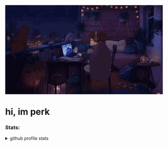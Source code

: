 <img align="center" src="https://github.com/knownsrc/knownsrc/blob/main/imgs/lofi.gif">

# hi, im perk

### Stats:

<details>
<summary>github profile stats</summary>
<br>
contribution snake: https://github.com/knownsrc/knownsrc/blob/output/github-contribution-grid-snake.gif
</details>

